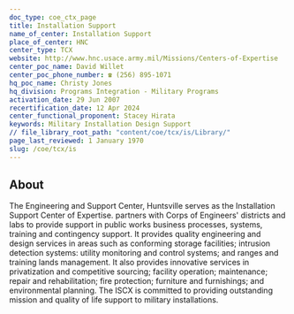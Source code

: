 ```yaml
---
doc_type: coe_ctx_page
title: Installation Support
name_of_center: Installation Support
place_of_center: HNC
center_type: TCX
website: http://www.hnc.usace.army.mil/Missions/Centers-of-Expertise
center_poc_name: David Willet
center_poc_phone_number: ☎ (256) 895-1071
hq_poc_name: Christy Jones
hq_division: Programs Integration - Military Programs
activation_date: 29 Jun 2007
recertification_date: 12 Apr 2024
center_functional_proponent: Stacey Hirata
keywords: Military Installation Design Support
// file_library_root_path: "content/coe/tcx/is/Library/"
page_last_reviewed: 1 January 1970
slug: /coe/tcx/is
---
```


## About

The Engineering and Support Center, Huntsville serves as the Installation Support Center of Expertise. partners with Corps of Engineers' districts and labs to provide support in public works business processes, systems, training and contingency support. It provides quality engineering and design services in areas such as conforming storage facilities; intrusion detection systems: utility monitoring and control systems; and ranges and training lands management. It also provides innovative services in privatization and competitive sourcing; facility operation; maintenance; repair and rehabilitation; fire protection; furniture and furnishings; and environmental planning. The ISCX is committed to providing outstanding mission and quality of life support to military installations.



